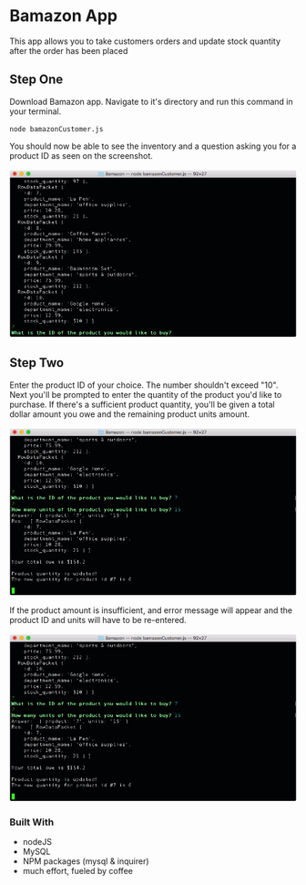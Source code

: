 # Bamazon App

This app allows you to take customers orders and update stock quantity after the order has been placed

## Step One

Download Bamazon app. Navigate to it's directory and run this command in your terminal.

```
node bamazonCustomer.js
```
You should now be able to see the inventory and a question asking you for a product ID as seen on the screenshot. 

![Bamazon](screenshots/screenshot1.jpg)


## Step Two

Enter the product ID of your choice. The number shouldn't exceed "10". Next you'll be prompted to enter the quantity of the product you'd like to purchase. If there's a sufficient product quantity, you'll be given a total dollar amount you owe and the remaining product units amount.


![Bamazon](screenshots/screenshot2.jpg)


If the product amount is insufficient, and error message will appear and the product ID and units will have to be re-entered.


![Bamazon](screenshots/screenshot2.jpg)


### Built With 

- nodeJS
- MySQL
- NPM packages (mysql & inquirer)
- much effort, fueled by coffee